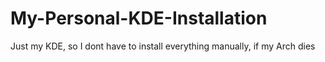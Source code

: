 # My-Personal-KDE-Installation
Just my KDE, so I dont have to install everything manually, if my Arch dies

